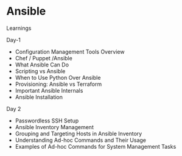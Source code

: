 # Ansible
Learnings


Day-1
* Configuration Management Tools Overview
* Chef / Puppet /Ansible
* What Ansible Can Do
* Scripting vs Ansible
* When to Use Python Over Ansible
* Provisioning: Ansible vs Terraform
* Important Ansible Internals
* Ansible Installation

Day 2
* Passwordless SSH Setup
* Ansible Inventory Management
* Grouping and Targeting Hosts in Ansible Inventory
* Understanding Ad-hoc Commands and Their Usage
* Examples of Ad-hoc Commands for System Management Tasks



